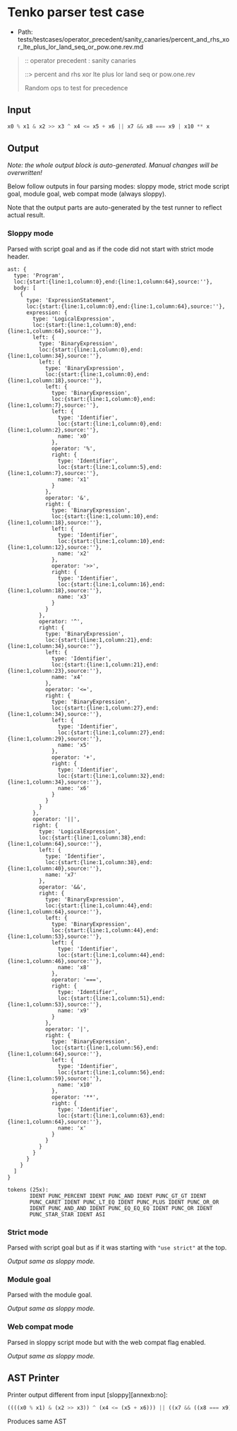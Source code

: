 # Tenko parser test case

- Path: tests/testcases/operator_precedent/sanity_canaries/percent_and_rhs_xor_lte_plus_lor_land_seq_or_pow.one.rev.md

> :: operator precedent : sanity canaries
>
> ::> percent and rhs xor lte plus lor land seq or pow.one.rev
>
> Random ops to test for precedence

## Input

`````js
x0 % x1 & x2 >> x3 ^ x4 <= x5 + x6 || x7 && x8 === x9 | x10 ** x
`````

## Output

_Note: the whole output block is auto-generated. Manual changes will be overwritten!_

Below follow outputs in four parsing modes: sloppy mode, strict mode script goal, module goal, web compat mode (always sloppy).

Note that the output parts are auto-generated by the test runner to reflect actual result.

### Sloppy mode

Parsed with script goal and as if the code did not start with strict mode header.

`````
ast: {
  type: 'Program',
  loc:{start:{line:1,column:0},end:{line:1,column:64},source:''},
  body: [
    {
      type: 'ExpressionStatement',
      loc:{start:{line:1,column:0},end:{line:1,column:64},source:''},
      expression: {
        type: 'LogicalExpression',
        loc:{start:{line:1,column:0},end:{line:1,column:64},source:''},
        left: {
          type: 'BinaryExpression',
          loc:{start:{line:1,column:0},end:{line:1,column:34},source:''},
          left: {
            type: 'BinaryExpression',
            loc:{start:{line:1,column:0},end:{line:1,column:18},source:''},
            left: {
              type: 'BinaryExpression',
              loc:{start:{line:1,column:0},end:{line:1,column:7},source:''},
              left: {
                type: 'Identifier',
                loc:{start:{line:1,column:0},end:{line:1,column:2},source:''},
                name: 'x0'
              },
              operator: '%',
              right: {
                type: 'Identifier',
                loc:{start:{line:1,column:5},end:{line:1,column:7},source:''},
                name: 'x1'
              }
            },
            operator: '&',
            right: {
              type: 'BinaryExpression',
              loc:{start:{line:1,column:10},end:{line:1,column:18},source:''},
              left: {
                type: 'Identifier',
                loc:{start:{line:1,column:10},end:{line:1,column:12},source:''},
                name: 'x2'
              },
              operator: '>>',
              right: {
                type: 'Identifier',
                loc:{start:{line:1,column:16},end:{line:1,column:18},source:''},
                name: 'x3'
              }
            }
          },
          operator: '^',
          right: {
            type: 'BinaryExpression',
            loc:{start:{line:1,column:21},end:{line:1,column:34},source:''},
            left: {
              type: 'Identifier',
              loc:{start:{line:1,column:21},end:{line:1,column:23},source:''},
              name: 'x4'
            },
            operator: '<=',
            right: {
              type: 'BinaryExpression',
              loc:{start:{line:1,column:27},end:{line:1,column:34},source:''},
              left: {
                type: 'Identifier',
                loc:{start:{line:1,column:27},end:{line:1,column:29},source:''},
                name: 'x5'
              },
              operator: '+',
              right: {
                type: 'Identifier',
                loc:{start:{line:1,column:32},end:{line:1,column:34},source:''},
                name: 'x6'
              }
            }
          }
        },
        operator: '||',
        right: {
          type: 'LogicalExpression',
          loc:{start:{line:1,column:38},end:{line:1,column:64},source:''},
          left: {
            type: 'Identifier',
            loc:{start:{line:1,column:38},end:{line:1,column:40},source:''},
            name: 'x7'
          },
          operator: '&&',
          right: {
            type: 'BinaryExpression',
            loc:{start:{line:1,column:44},end:{line:1,column:64},source:''},
            left: {
              type: 'BinaryExpression',
              loc:{start:{line:1,column:44},end:{line:1,column:53},source:''},
              left: {
                type: 'Identifier',
                loc:{start:{line:1,column:44},end:{line:1,column:46},source:''},
                name: 'x8'
              },
              operator: '===',
              right: {
                type: 'Identifier',
                loc:{start:{line:1,column:51},end:{line:1,column:53},source:''},
                name: 'x9'
              }
            },
            operator: '|',
            right: {
              type: 'BinaryExpression',
              loc:{start:{line:1,column:56},end:{line:1,column:64},source:''},
              left: {
                type: 'Identifier',
                loc:{start:{line:1,column:56},end:{line:1,column:59},source:''},
                name: 'x10'
              },
              operator: '**',
              right: {
                type: 'Identifier',
                loc:{start:{line:1,column:63},end:{line:1,column:64},source:''},
                name: 'x'
              }
            }
          }
        }
      }
    }
  ]
}

tokens (25x):
       IDENT PUNC_PERCENT IDENT PUNC_AND IDENT PUNC_GT_GT IDENT
       PUNC_CARET IDENT PUNC_LT_EQ IDENT PUNC_PLUS IDENT PUNC_OR_OR
       IDENT PUNC_AND_AND IDENT PUNC_EQ_EQ_EQ IDENT PUNC_OR IDENT
       PUNC_STAR_STAR IDENT ASI
`````

### Strict mode

Parsed with script goal but as if it was starting with `"use strict"` at the top.

_Output same as sloppy mode._

### Module goal

Parsed with the module goal.

_Output same as sloppy mode._

### Web compat mode

Parsed in sloppy script mode but with the web compat flag enabled.

_Output same as sloppy mode._

## AST Printer

Printer output different from input [sloppy][annexb:no]:

````js
((((x0 % x1) & (x2 >> x3)) ^ (x4 <= (x5 + x6))) || ((x7 && ((x8 === x9) | (x10 ** x)))));
````

Produces same AST
